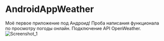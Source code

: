# AndroidAppWeather
Моё первое приложение под Андроид!
Проба написания функционала по просмотру погоды онлайн.
Подключение API OpenWeather.
![Screenshot_1](https://user-images.githubusercontent.com/47460675/205706998-ddeaa8e8-d6dd-4b59-99f2-8466e984ebc1.png)
